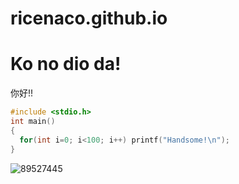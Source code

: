 # ricenaco.github.io
# Ko no dio da!
你好!!

```cpp
#include <stdio.h>
int main()
{
  for(int i=0; i<100; i++) printf("Handsome!\n");
}
``` 

![89527445](https://user-images.githubusercontent.com/89527445/197105382-8a30b217-e860-4bcb-9aa5-7c9602e70de5.jpg)


